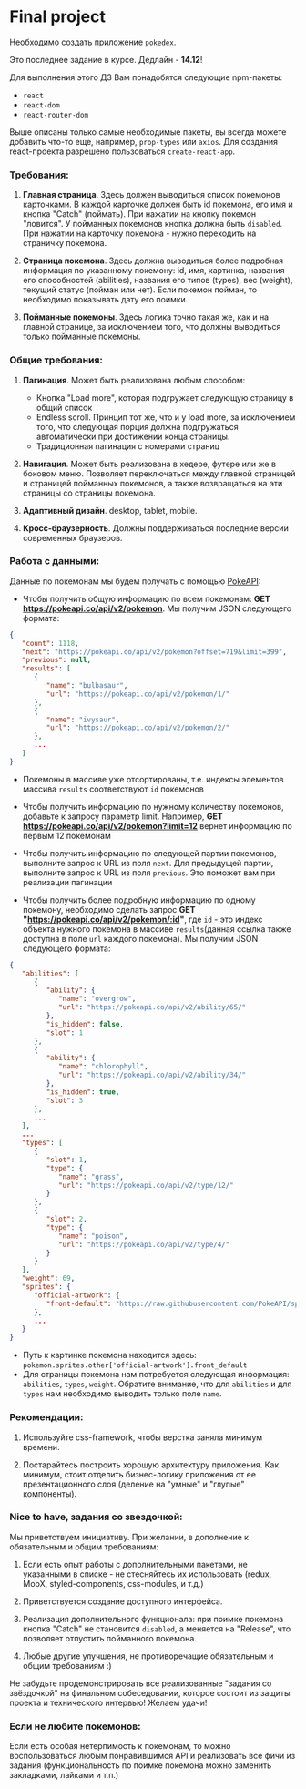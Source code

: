 # Final project

Необходимо создать приложение `pokedex`.

Это последнее задание в курсе. Дедлайн - **14.12**!

Для выполнения этого ДЗ Вам понадобятся следующие npm-пакеты:

* `react`
* `react-dom`
* `react-router-dom`

Выше описаны только самые необходимые пакеты, вы всегда можете добавить что-то еще, например, `prop-types` или `axios`. Для создания react-проекта разрешено пользоваться `create-react-app`.

### Требования:

1. **Главная страница**. Здесь должен выводиться список покемонов карточками. В каждой карточке должен быть id покемона, его имя и кнопка "Catch" (поймать). При нажатии на кнопку покемон "ловится". У пойманных покемонов кнопка должна быть `disabled`. При нажатии на карточку покемона - нужно переходить на страничку покемона.

2. **Страница покемона**. Здесь должна выводиться более подробная информация по указанному покемону: id, имя, картинка, названия его способностей (abilities), названия его типов (types), вес (weight), текущий статус (пойман или нет). Если покемон пойман, то необходимо показывать дату его поимки.

3. **Пойманные покемоны**. Здесь логика точно такая же, как и на главной странице, за исключением того, что должны выводиться только пойманные покемоны.

### Общие требования:

1. **Пагинация**. Может быть реализована любым способом: 
    * Кнопка "Load more", которая подгружает следующую страницу в общий список
    * Endless scroll. Принцип тот же, что и у load more, за исключением того, что следующая порция должна подгружаться автоматически при достижении конца страницы.
    * Традиционная пагинация с номерами страниц

2. **Навигация**. Может быть реализована в хедере, футере или же в боковом меню. Позволяет переключаться между главной страницей и страницей пойманных покемонов, а также возвращаться на эти страницы со страницы покемона.

3. **Адаптивный дизайн**. desktop, tablet, mobile.

4. **Кросс-браузерность**. Должны поддерживаться последние версии современных браузеров. 

### Работа с данными:

Данные по покемонам мы будем получать с помощью [PokeAPI](https://pokeapi.co/):

* Чтобы получить общую информацию по всем покемонам: **GET https://pokeapi.co/api/v2/pokemon**. Мы получим JSON следующего формата:

```json
{
   "count": 1118,
   "next": "https://pokeapi.co/api/v2/pokemon?offset=719&limit=399",
   "previous": null,
   "results": [
      {
         "name": "bulbasaur",
         "url": "https://pokeapi.co/api/v2/pokemon/1/"
      },
      {
         "name": "ivysaur",
         "url": "https://pokeapi.co/api/v2/pokemon/2/"
      },
      ...
   ]
}
```
  * Покемоны в массиве уже отсортированы, т.е. индексы элементов массива `results` соответствуют `id` покемонов
  * Чтобы получить информацию по нужному количеству покемонов, добавьте к запросу параметр limit. Например, **GET https://pokeapi.co/api/v2/pokemon?limit=12** вернет информацию по первым 12 покемонам
  * Чтобы получить информацию по следующей партии покемонов, выполните запрос к URL из поля `next`. Для предыдущей партии, выполните запрос к URL из поля `previous`. Это поможет вам при реализации пагинации


* Чтобы получить более подробную информацию по одному покемону, необходимо сделать запрос **GET "https://pokeapi.co/api/v2/pokemon/:id"**, где `id` - это индекс объекта нужного покемона в массиве `results`(данная ссылка также доступна в поле `url` каждого покемона). Мы получим JSON следующего формата:

```json
{
   "abilities": [
      {
         "ability": {
            "name": "overgrow",
            "url": "https://pokeapi.co/api/v2/ability/65/"
         },
         "is_hidden": false,
         "slot": 1
      },
      {
         "ability": {
            "name": "chlorophyll",
            "url": "https://pokeapi.co/api/v2/ability/34/"
         },
         "is_hidden": true,
         "slot": 3
      },
      ...
   ],
   ...
   "types": [
      {
         "slot": 1,
         "type": {
            "name": "grass",
            "url": "https://pokeapi.co/api/v2/type/12/"
         }
      },
      {
         "slot": 2,
         "type": {
            "name": "poison",
            "url": "https://pokeapi.co/api/v2/type/4/"
         }
      }
   ],
   "weight": 69,
   "sprites": {
      "official-artwork": {
         "front-default": "https://raw.githubusercontent.com/PokeAPI/sprites/master/sprites/pokemon/other/official-artwork/2.png"
      },
      ...
   }
}
``` 
  * Путь к картинке покемона находится здесь: `pokemon.sprites.other['official-artwork'].front_default`
  * Для страницы покемона нам потребуется следующая информация: `abilities`, `types`, `weight`. Обратите внимание, что для `abilities` и для `types` нам необходимо выводить только поле `name`.

### Рекомендации:

1. Используйте css-framework, чтобы верстка заняла минимум времени.

2. Постарайтесь построить хорошую архитектуру приложения. Как минимум, стоит отделить бизнес-логику приложения от ее презентационного слоя (деление на "умные" и "глупые" компоненты).

### Nice to have, задания со звездочкой:

Мы приветствуем инициативу. При желании, в дополнение к обязательным и общим требованиям:

1. Если есть опыт работы с дополнительными пакетами, не указанными в списке - не стесняйтесь их использовать (redux, MobX, styled-components, css-modules, и т.д.)

2. Приветствуется создание доступного интерфейса.
 
3. Реализация дополнительного функционала: при поимке покемона кнопка "Catch" не становится `disabled`, а меняется на "Release", что позволяет отпустить пойманного покемона.

4. Любые другие улучшения, не противоречащие обязательным и общим требованиям :) 

Не забудьте продемонстрировать все реализованные "задания со звёздочкой" на финальном собеседовании, которое состоит из защиты проекта и технического интервью! Желаем удачи!

### Если не любите покемонов:

Если есть особая нетерпимость к покемонам, то можно воспользоваться любым понравившимся API и реализовать все фичи из задания (функциональность по поимке покемона можно заменить закладками, лайками и т.п.)
